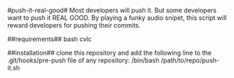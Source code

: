 #push-it-real-good#
Most developers will push it. But some developers want to push it REAL GOOD.
By playing a funky audio snipet, this script will reward developers for pushing their commits.

##requirements##
bash
cvlc

##installation##
clone this repository and add the following line to the .git/hooks/pre-push file of any repository:
/bin/bash /path/to/repo/push-it.sh
